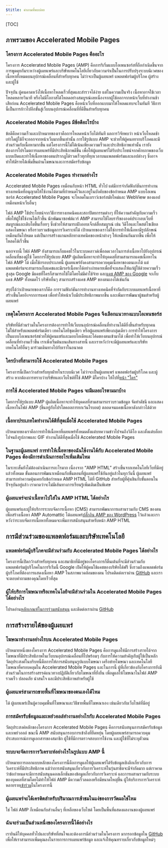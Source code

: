 ```yaml
---
$title: คำถามที่พบบ่อย
---
```


[TOC]

## ภาพรวมของ Accelerated Mobile Pages

### โครงการ Accelerated Mobile Pages คืออะไร

โครงการ Accelerated Mobile Pages (AMP) คือการริเริ่มแบบโอเพนซอร์สที่ถือกำเนิดขึ้นจากการพูดคุยกันระหว่างผู้เผยแพร่และบริษัทเทคโนโลยีเกี่ยวกับความจำเป็นในการปรับปรุงระบบนิเวศของเนื้อหาทั้งหมดบนอุปกรณ์เคลื่อนที่สำหรับทุกคน ไม่ว่าจะเป็นผู้เผยแพร่ แพลตฟอร์มผู้บริโภค ผู้สร้าง และผู้ใช้

ปัจจุบัน ผู้คนคาดหวังให้เนื้อหาโหลดเร็วที่สุดและสำรวจได้ง่าย แต่ในความเป็นจริง เนื้อหาอาจใช้เวลาโหลดหลายวินาที หรือไม่มีโอกาสได้โหลดอย่างสมบูรณ์เลยเนื่องจากผู้ใช้ออกจากหน้าเว็บที่ทำงานช้าเสียก่อน Accelerated Mobile Pages คือหน้าเว็บที่ออกแบบมาให้โหลดแทบจะในทันที วิธีการนี้เป็นการก้าวไปอีกขั้นสู่เว็บบนอุปกรณ์เคลื่อนที่ที่ดีขึ้นสำหรับทุกคน

### Accelerated Mobile Pages มีข้อดีอะไรบ้าง

ข้อดีคือความเร็วและเป้าหมายของเราคือการโหลดหน้าเว็บได้ทันที ผลการวิจัยพบว่า หน้าเว็บโหลดช้าเท่าใดผู้ใช้ก็จะออกจากหน้าเว็บมากขึ้นเท่านั้น การใช้รูปแบบ AMP จะช่วยให้ผู้คนอยากบริโภคและมีส่วนร่วมกับเนื้อหามากขึ้น แต่โครงการนี้ไม่ได้เน้นเพียงความเร็วและประสิทธิภาพเท่านั้น เรายังต้องการโปรโมตการเผยแพร่ที่มีประสิทธิภาพดีขึ้น เพื่อให้ผู้เผยแพร่ได้รับประโยชน์จากศักยภาพของเว็บแบบเปิดและทำให้เนื้อหาของตนปรากฏได้รวดเร็วทุกที่ทุกเวลาบนแพลตฟอร์มและแอปต่างๆ ซึ่งอาจทำให้มีรายได้เพิ่มขึ้นผ่านโฆษณาและการสมัครรับข้อมูล

### Accelerated Mobile Pages ทำงานอย่างไร

Accelerated Mobile Pages เหมือนกับหน้า HTML ทั่วไป แต่มีการจำกัดฟังก์ชันการทำงานทางเทคนิคที่อนุญาตให้ใช้งานได้ตามที่กำหนดไว้และอยู่ในบังคับของข้อกำหนด AMP แบบโอเพนซอร์ส Accelerated Mobile Pages จะโหลดในเบราว์เซอร์สมัยใหม่และ WebView ของแอปเหมือนหน้าเว็บอื่นๆ

ไฟล์ AMP ใช้ประโยชน์จากวิธีการทางเทคนิคและสถาปัตยกรรมต่างๆ ที่ให้ความสำคัญกับความเร็ว เพื่อให้ผู้ใช้ใช้งานได้เร็วขึ้น นักพัฒนาซอฟต์แวร์ AMP สามารถใช้ไลบรารีขององค์ประกอบเว็บที่สมบูรณ์และเติบโตขึ้นเรื่อยๆ ซึ่งช่วยให้สามารถฝังออบเจ็กต์สื่อสมบูรณ์ เช่น วิดีโอและโพสต์โซเชียล แสดงโฆษณา หรือรวบรวมข้อมูลการวิเคราะห์ได้ เป้าหมายของเราไม่ใช่การทำให้เนื้อหามีรูปลักษณ์เหมือนกันไปหมด แต่เป็นการสร้างแกนหลักทางเทคนิคของหน้าต่างๆ ให้เหมือนกันมากขึ้น เพื่อให้โหลดได้เร็วขึ้น

นอกจากนี้ ไฟล์ AMP ยังสามารถเก็บแคชไว้ในระบบคลาวด์เพื่อลดเวลาในการส่งเนื้อหาไปยังอุปกรณ์เคลื่อนที่ของผู้ใช้ โดยการใช้รูปแบบ AMP ผู้ผลิตเนื้อหาจะทำให้บุคคลที่สามสามารถแคชเนื้อหาในไฟล์ AMP ได้ เมื่อใช้กรอบประเภทนี้ ผู้เผยแพร่ยังคงสามารถควบคุมเนื้อหาของตนเองได้ แต่แพลตฟอร์มจะสามารถเก็บแคชและมิเรอร์เนื้อหาได้อย่างง่ายดายเพื่อที่จะแสดงให้แก่ผู้ใช้ด้วยความเร็วสูงสุด Google มีแคชที่ใครก็สามารถใช้ได้โดยไม่มีค่าใช้จ้าย และ[แคช AMP ของ Google](https://developers.google.com/amp/cache/) จะเก็บแคช AMP ทั้งหมดไว้ บริษัทอื่นๆ สามารถสร้างแคช AMP ของตนเองได้เช่นกัน

สรุปได้ว่าเป้าหมายของเราก็คือ การรวมฟังก์ชันการทำงานทางเทคนิคที่จำกัดกับระบบเผยแพร่เนื้อหาที่สร้างขึ้นโดยอิงจากการแคช เพื่อทำให้หน้าเว็บมีประสิทธิภาพมากขึ้น และเพิ่มการพัฒนาผู้ชมสำหรับผู้เผยแพร่

### เหตุใดโครงการ Accelerated Mobile Pages จึงเลือกแนวทางแบบโอเพนซอร์ส

บริษัทที่มีส่วนร่วมในโครงการต้องการทำให้เว็บบนอุปกรณ์เคลื่อนที่ทำงานได้ดียิ่งขึ้นสำหรับทุกคน ไม่ใช่สำหรับแพลตฟอร์มเดียว เทคโนโลยีชุดเดียว หรือผู้เผยแพร่เพียงกลุ่มเดียว การทำให้โครงการเป็นแบบโอเพนซอร์สช่วยให้ผู้คนแชร์และมอบไอเดียและโค้ดของตนเข้ามาได้ เพื่อทำให้เว็บบนอุปกรณ์เคลื่อนที่ทำงานเร็วขึ้น เราเพิ่งเริ่มต้นบนเส้นทางสายนี้ และเราหวังว่าจะมีผู้เผยแพร่และบริษัทเทคโนโลยีอื่นๆ มาร่วมเดินทางไปกับเราในอนาคต

### ใครบ้างที่สามารถใช้ Accelerated Mobile Pages

โครงการนี้เปิดกว้างสำหรับทุกฝ่ายในระบบนิเวศ ไม่ว่าจะเป็นผู้เผยแพร่ แพลตฟอร์มผู้บริโภค และผู้สร้าง หากต้องการทราบว่าบริษัทและเว็บไซต์ที่ใช้ AMP มีใครบ้าง ให้ไปที่[หน้า "ใคร"](/who)

### การใช้ Accelerated Mobile Pages จะมีผลอะไรตามมาบ้าง

โดยการใช้รูปแบบ AMP ผู้ผลิตเนื้อหาจะทำให้บุคคลที่สามสามารถรวบรวมข้อมูล จัดทำดัชนี และแสดงเนื้อหาในไฟล์ AMP (ขึ้นอยู่กับโปรโตคอลการยกเว้นโรบอต) ตลอดจนแคชเนื้อหาดังกล่าวได้ด้วย

### เนื้อหาประเภทใดทำงานได้ดีที่สุดเมื่อใช้ Accelerated Mobile Pages

เป้าหมายของเราคือการทำให้เนื้อหาที่เผยแพร่ทั้งหมดตั้งแต่บทความข่าวไปจนถึงวิดีโอ และตั้งแต่บล็อกไปจนถึงรูปภาพและ GIF ทำงานได้ดีที่สุดเมื่อใช้ Accelerated Mobile Pages

### ในฐานะผู้เผยแพร่ การทำให้เนื้อหาของฉันใช้งานได้กับ Accelerated Mobile Pages ต้องมีการดำเนินการอะไรเพิ่มเติมไหม

ในระยะสั้นยังไม่ต้องดำเนินการอะไรมาก เนื่องจาก “AMP HTML” สร้างขึ้นจากเทคโนโลยีเว็บที่มีอยู่แล้วทั้งหมด ขั้นตอนการพัฒนาเหมือนกับขั้นตอนที่ผู้เผยแพร่ใช้กันอยู่แล้วในทุกวันนี้ ผู้เผยแพร่สามารถทำความคุ้นเคยกับข้อกำหนด AMP HTML ได้ที่ GitHub สำหรับผู้ที่คุ้นชินกับขั้นตอนในปัจจุบันอยู่แล้ว เราคาดว่าจะไม่มีเส้นทางการเรียนรู้เพิ่มเติมเป็นพิเศษ

### ผู้เผยแพร่จะนำเนื้อหาไปใส่ใน AMP HTML ได้อย่างไร

ผู้เผยแพร่และผู้ให้บริการระบบจัดการเนื้อหา (CMS) สามารถพัฒนาการผสานรวมกับ CMS ของตนเพื่อสร้างเนื้อหา AMP Automattic ได้เผยแพร่[ปลั๊กอิน AMP ของ WordPress](https://wordpress.org/plugins/amp/) ไว้แล้วและเราหวังว่าระบบจัดการเนื้อหาทั้งหมดจะเพิ่มการสนับสนุนสำหรับหน้า AMP HTML

## การมีส่วนร่วมของแพลตฟอร์มและบริษัทเทคโนโลยี

### แพลตฟอร์มผู้บริโภคจะมีส่วนร่วมกับ Accelerated Mobile Pages ได้อย่างไร

โครงการนี้เปิดกว้างสำหรับทุกคน และสมาชิกที่มีอยู่ของโครงการก็ตื่นเต้นที่จะมีส่วนร่วมกับแพลตฟอร์มผู้บริโภคในการริเริ่มนี้ Google เปิดให้ผู้คนใช้แคชของบริษัทได้ฟรี ซึ่งรวมถึงแพลตฟอร์มผู้บริโภคที่ต้องการแสดงเนื้อหา AMP ในสภาพแวดล้อมของตน โปรดติดต่อเราผ่าน [GitHub](https://github.com/ampproject/amphtml/issues/new) และเราจะตอบคำถามของคุณโดยเร็วที่สุด

### ผู้ให้บริการโฆษณาหรือเทคโนโลยีจะมีส่วนร่วมใน Accelerated Mobile Pages ได้อย่างไร

โปรดอ่าน[หลักเกณฑ์ในการร่วมสนับสนุน](https://github.com/ampproject/amphtml/tree/master/3p#ads) และติดต่อเราผ่าน [GitHub](https://github.com/ampproject/amphtml/issues/new)

## การสร้างรายได้ของผู้เผยแพร่

### โฆษณาทำงานอย่างไรบน Accelerated Mobile Pages

เป้าหมายหนึ่งของโครงการ Accelerated Mobile Pages คือการดูแลให้มีการสร้างรายได้จากโฆษณาที่มีประสิทธิภาพในเว็บบนอุปกรณ์เคลื่อนที่ไปพร้อมๆ กับการให้ความสำคัญกับผู้ใช้เป็นหลัก วัตถุประสงค์ในบริบทนี้คือการให้การสนับสนุนรูปแบบโฆษณา เครือข่ายโฆษณา และเทคโนโลยีโฆษณาที่ครอบคลุมใน Accelerated Mobile Pages และในการนี้ ผู้ที่เกี่ยวข้องกับโครงการยังมีส่วนร่วมในการสร้างสรรค์แนวทางปฏิบัติเกี่ยวกับโฆษณาที่ยั่งยืน เพื่อดูแลให้โฆษณาในไฟล์ AMP รวดเร็ว ปลอดภัย น่าสนใจ และมีประสิทธิภาพสำหรับผู้ใช้

### ผู้เผยแพร่สามารถขายพื้นที่โฆษณาของตนเองได้ไหม

ได้ ผู้เผยแพร่เป็นผู้ควบคุมพื้นที่โฆษณาและวิธีขายพื้นที่โฆษณาเอง เช่นเดียวกับเว็บไซต์ที่มีอยู่

### การสมัครรับข้อมูลและเพย์วอลล์ทำงานอย่างไรกับ Accelerated Mobile Pages

วัตถุประสงค์หลักของโครงการ Accelerated Mobile Pages คือการสนับสนุนการสมัครรับข้อมูลและเพย์วอลล์ ขณะนี้ AMP สนับสนุนกรอบการเข้าถึงที่ยืดหยุ่น โดยผู้เผยแพร่สามารถควบคุมประสบการณ์การดูเอกสารของสมาชิก ผู้ใช้ที่มีการตรวจสอบการใช้งาน และผู้ใช้ที่ไม่ระบุตัวตน

### ระบบจะจัดการการวิเคราะห์อย่างไรในรูปแบบ AMP นี้

เป้าหมายการออกแบบหลักของโครงการนี้คือการดูแลให้ผู้เผยแพร่ได้รับข้อมูลเชิงลึกเกี่ยวกับการวิเคราะห์ที่มีประสิทธิภาพ แม้ว่าการสนับสนุนเกี่ยวกับการวิเคราะห์ในรุ่นสาธิตจะมีจำกัดมาก แต่เราคาดว่าข้อกำหนดจะมีการสนับสนุนคอลเล็กชันของข้อมูลเกี่ยวกับการวิเคราะห์ และการผสานรวมกับระบบของบุคคลที่สามโดยไม่ทำให้ไฟล์ AMP มีความเร็วลดลงหรือมีขนาดใหญ่ขึ้น ผู้ให้บริการการวิเคราะห์หลายราย[เข้าร่วม](https://www.ampproject.org/who/#analytics)ในโครงการนี้

### ผู้เผยแพร่จะได้เครดิตสำหรับปริมาณการเข้าชมในแง่ของการวัดผลใช่ไหม

ใช่ ไฟล์ AMP ก็เหมือนกับส่วนอื่นๆ ที่เหลือของเว็บไซต์ โดยเป็นพื้นที่แสดงผลงานของผู้เผยแพร่

### ฉันจะร่วมเป็นส่วนหนึ่งของโครงการนี้ได้อย่างไร

เรายินดีให้บุคคลทั่วไปและบริษัทที่สนใจและต้องการมีส่วนร่วมในโครงการ มากรอกข้อมูลใน [GitHub](https://github.com/ampproject/amphtml/issues/new) เพื่อให้เราสามารถเพิ่มคุณลงในรายการการเผยแพร่ข้อมูล และแจ้งให้คุณทราบเกี่ยวกับข้อมูลใหม่ๆ
